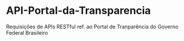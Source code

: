 # API-Portal-da-Transparencia
Requisições de APIs RESTful ref. ao Portal de Tranparência do Governo Federal Brasileiro
